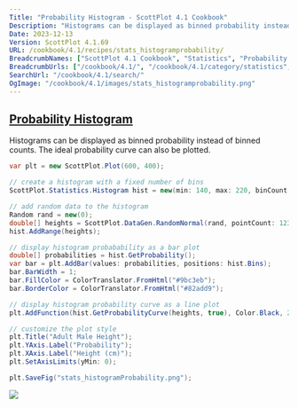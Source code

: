 ```yaml
---
Title: "Probability Histogram - ScottPlot 4.1 Cookbook"
Description: "Histograms can be displayed as binned probability instead of binned counts. The ideal probability curve can also be plotted."
Date: 2023-12-13
Version: ScottPlot 4.1.69
URL: /cookbook/4.1/recipes/stats_histogramprobability/
BreadcrumbNames: ["ScottPlot 4.1 Cookbook", "Statistics", "Probability Histogram"]
BreadcrumbUrls: ["/cookbook/4.1/", "/cookbook/4.1/category/statistics", "/cookbook/4.1/recipes/stats_histogramprobability/"]
SearchUrl: "/cookbook/4.1/search/"
OgImage: "/cookbook/4.1/images/stats_histogramprobability.png"
---
```


<h2><a id='probability-histogram' href='/cookbook/4.1/recipes/stats_histogramprobability/'>Probability Histogram</a></h2>

Histograms can be displayed as binned probability instead of binned counts. The ideal probability curve can also be plotted.

```cs
var plt = new ScottPlot.Plot(600, 400);

// create a histogram with a fixed number of bins
ScottPlot.Statistics.Histogram hist = new(min: 140, max: 220, binCount: 100);

// add random data to the histogram
Random rand = new(0);
double[] heights = ScottPlot.DataGen.RandomNormal(rand, pointCount: 1234, mean: 178.4, stdDev: 7.6);
hist.AddRange(heights);

// display histogram probabability as a bar plot
double[] probabilities = hist.GetProbability();
var bar = plt.AddBar(values: probabilities, positions: hist.Bins);
bar.BarWidth = 1;
bar.FillColor = ColorTranslator.FromHtml("#9bc3eb");
bar.BorderColor = ColorTranslator.FromHtml("#82add9");

// display histogram probability curve as a line plot
plt.AddFunction(hist.GetProbabilityCurve(heights, true), Color.Black, 2, LineStyle.Dash);

// customize the plot style
plt.Title("Adult Male Height");
plt.YAxis.Label("Probability");
plt.XAxis.Label("Height (cm)");
plt.SetAxisLimits(yMin: 0);

plt.SaveFig("stats_histogramProbability.png");
```

<img src='../../images/stats_histogramprobability.png' class='d-block mx-auto my-5' />


